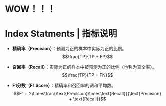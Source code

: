 # WOW！！！

# Index Statments | 指标说明

- **精确率（Precision）**：预测为正的样本中实际为正的比例。
$$\frac{TP}{TP + FP}$$ 

- **召回率（Recall）**：实际为正的样本中被预测为正的比例（也称为查全率）。
$$\frac{TP}{TP + FN}$$

- **F1分数（F1 Score）**：精确率和召回率的调和平均数。
$$F1 = 2\times\frac{\text{Precision}\times\text{Recall}}{\text{Precision} + \text{Recall}}$$

